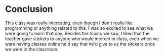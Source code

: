 # Conclusion
This class was really interesting, even though I don't really like programming or anything related to this, 
I was so excited to see what we were going to learn that day.
Besides the topics we saw, I liked that the teacher gave stickers to anyone who would interect in class, even when we were having classes online he'd say that he'd give to us the sitckers once we were in the classroom.

